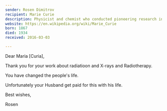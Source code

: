 ```yaml
---
sender: Rosen Dimitrov
recipient: Marie Curie
description: Physicist and chemist who conducted pioneering research into radioactivity
website: https://en.wikipedia.org/wiki/Marie_Curie
born: 1867
died: 1934
received: 2016-03-03

---
```


Dear Maria [Curia],

Thank you for your work about radiatioon and X-rays and Radiotherapy.

You have changed the people's life.

Unfortunately your Husband get paid for this with his life.

Best wishes,

Rosen

